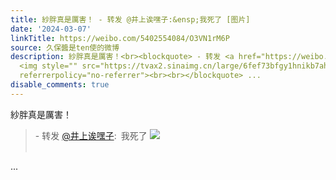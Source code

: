 ```yaml
---
title: 紗胖真是厲害！ - 转发 @井上诶嘿子:&ensp;我死了 [图片]
date: '2024-03-07'
linkTitle: https://weibo.com/5402554084/O3VN1rM6P
source: 久保醬是ten使的微博
description: 紗胖真是厲害！<br><blockquote> - 转发 <a href="https://weibo.com/1877963711" target="_blank">@井上诶嘿子</a>: 我死了
  <img style="" src="https://tvax2.sinaimg.cn/large/6fef73bfgy1hnikb7ahiij20pn149tac.jpg"
  referrerpolicy="no-referrer"><br><br></blockquote> ...
disable_comments: true
---
```

紗胖真是厲害！<br><blockquote> - 转发 <a href="https://weibo.com/1877963711" target="_blank">@井上诶嘿子</a>: 我死了 <img style="" src="https://tvax2.sinaimg.cn/large/6fef73bfgy1hnikb7ahiij20pn149tac.jpg" referrerpolicy="no-referrer"><br><br></blockquote> ...